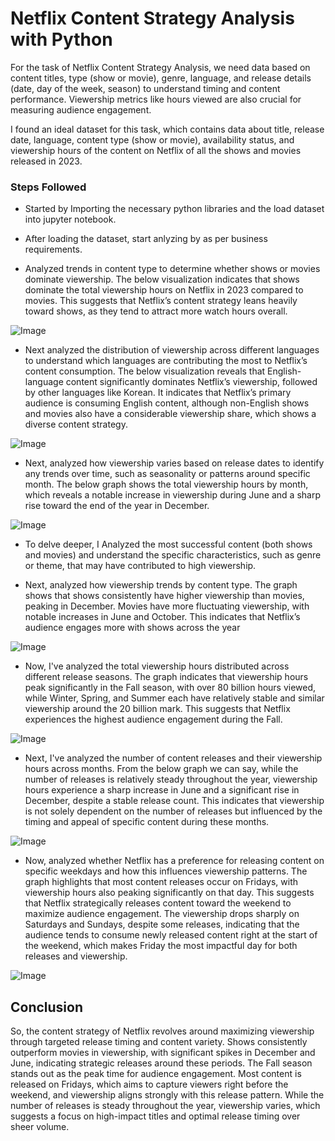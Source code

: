 
# Netflix Content Strategy Analysis with Python

For the task of Netflix Content Strategy Analysis, we need data based on content titles, type (show or movie), genre, language, and release details (date, day of the week, season) to understand timing and content performance. Viewership metrics like hours viewed are also crucial for measuring audience engagement.

I found an ideal dataset for this task, which contains data about title, release date, language, content type (show or movie), availability status, and viewership hours of the content on Netflix of all the shows and movies released in 2023.

### Steps Followed

- Started by Importing the necessary python libraries and the load dataset into jupyter notebook.

- After loading the dataset, start anlyzing by as per business requirements.

- Analyzed trends in content type to determine whether shows or movies dominate viewership. The below visualization indicates that shows dominate the total viewership hours on Netflix in 2023 compared to movies. This suggests that Netflix’s content strategy leans heavily toward shows, as they tend to attract more watch hours overall.

![Image](https://github.com/user-attachments/assets/aa384ea7-4172-4d12-93f9-1bc5d0a9b617)

- Next analyzed the distribution of viewership across different languages to understand which languages are contributing the most to Netflix’s content consumption. The below visualization reveals that English-language content significantly dominates Netflix’s viewership, followed by other languages like Korean. It indicates that Netflix’s primary audience is consuming English content, although non-English shows and movies also have a considerable viewership share, which shows a diverse content strategy.

![Image](https://github.com/user-attachments/assets/841219b6-14ff-42ae-a024-0aba87c7ffc6)

- Next, analyzed how viewership varies based on release dates to identify any trends over time, such as seasonality or patterns around specific month. The below graph shows the total viewership hours by month, which reveals a notable increase in viewership during June and a sharp rise toward the end of the year in December.

![Image](https://github.com/user-attachments/assets/634d582d-d785-4364-9f59-4eefaeead108)

- To delve deeper, I Analyzed the most successful content (both shows and movies) and understand the specific characteristics, such as genre or theme, that may have contributed to high viewership.

- Next, analyzed how viewership trends by content type. The graph shows that shows consistently have higher viewership than movies, peaking in December. Movies have more fluctuating viewership, with notable increases in June and October. This indicates that Netflix’s audience engages more with shows across the year

![Image](https://github.com/user-attachments/assets/94f64648-6f88-4d7d-9c48-af344a50448e)

- Now, I've analyzed the total viewership hours distributed across different release seasons. The graph indicates that viewership hours peak significantly in the Fall season, with over 80 billion hours viewed, while Winter, Spring, and Summer each have relatively stable and similar viewership around the 20 billion mark. This suggests that Netflix experiences the highest audience engagement during the Fall.

![Image](https://github.com/user-attachments/assets/e3bcc9df-a349-49e1-92fe-04ba7ea1d942)

- Next, I've analyzed the number of content releases and their viewership hours across months. From the below graph we can say, while the number of releases is relatively steady throughout the year, viewership hours experience a sharp increase in June and a significant rise in December, despite a stable release count. This indicates that viewership is not solely dependent on the number of releases but influenced by the timing and appeal of specific content during these months.

![Image](https://github.com/user-attachments/assets/1a7c4408-1dec-4b55-bac0-f06e6aa8dc53)

- Now, analyzed whether Netflix has a preference for releasing content on specific weekdays and how this influences viewership patterns. The graph highlights that most content releases occur on Fridays, with viewership hours also peaking significantly on that day. This suggests that Netflix strategically releases content toward the weekend to maximize audience engagement. The viewership drops sharply on Saturdays and Sundays, despite some releases, indicating that the audience tends to consume newly released content right at the start of the weekend, which makes Friday the most impactful day for both releases and viewership.

![Image](https://github.com/user-attachments/assets/1edc2435-a315-482f-9855-81a24f684a02)


## Conclusion

So, the content strategy of Netflix revolves around maximizing viewership through targeted release timing and content variety. Shows consistently outperform movies in viewership, with significant spikes in December and June, indicating strategic releases around these periods. The Fall season stands out as the peak time for audience engagement. Most content is released on Fridays, which aims to capture viewers right before the weekend, and viewership aligns strongly with this release pattern. While the number of releases is steady throughout the year, viewership varies, which suggests a focus on high-impact titles and optimal release timing over sheer volume.
